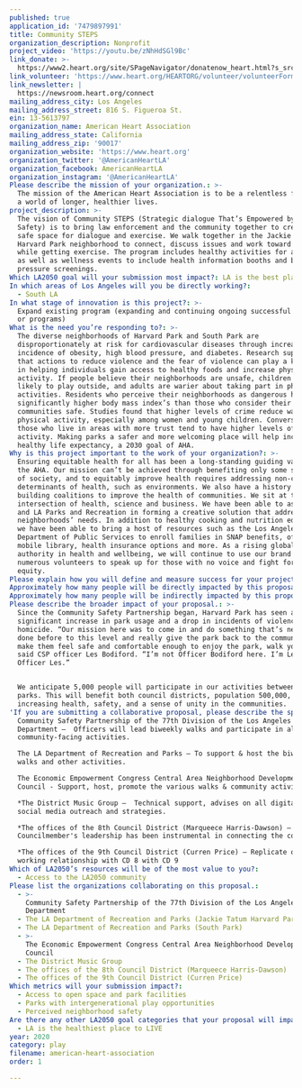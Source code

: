 ```yaml
---
published: true
application_id: '7479897991'
title: Community STEPS
organization_description: Nonprofit
project_video: 'https://youtu.be/zNhHdSGl9Bc'
link_donate: >-
  https://www2.heart.org/site/SPageNavigator/donatenow_heart.html?s_src=nav&pagename=%2Fdonatenow_heart&utm_expid=.Gd9MG4GFQjaAcfhuC0-%20%20l4w.0&utm_referrer=https%3A%2F%2Fwww.heart.org%2F
link_volunteer: 'https://www.heart.org/HEARTORG/volunteer/volunteerForm.jsp'
link_newsletter: |
  https://newsroom.heart.org/connect
mailing_address_city: Los Angeles
mailing_address_street: 816 S. Figueroa St.
ein: 13-5613797
organization_name: American Heart Association
mailing_address_state: California
mailing_address_zip: '90017'
organization_website: 'https://www.heart.org'
organization_twitter: '@AmericanHeartLA'
organization_facebook: AmericanHeartLA
organization_instagram: '@AmericanHeartLA'
Please describe the mission of your organization.: >-
  The mission of the American Heart Association is to be a relentless force for
  a world of longer, healthier lives.
project_description: >-
  The vision of Community STEPS (Strategic dialogue That’s Empowered by Public
  Safety) is to bring law enforcement and the community together to create a
  safe space for dialogue and exercise. We walk together in the Jackie Tatum
  Harvard Park neighborhood to connect, discuss issues and work toward solutions
  while getting exercise. The program includes healthy activities for all ages
  as well as wellness events to include health information booths and blood
  pressure screenings.
Which LA2050 goal will your submission most impact?: LA is the best place to PLAY
In which areas of Los Angeles will you be directly working?:
  - South LA
In what stage of innovation is this project?: >-
  Expand existing program (expanding and continuing ongoing successful projects
  or programs)
What is the need you’re responding to?: >-
  The diverse neighborhoods of Harvard Park and South Park are
  disproportionately at risk for cardiovascular diseases through increased
  incidence of obesity, high blood pressure, and diabetes. Research supports
  that actions to reduce violence and the fear of violence can play a key role
  in helping individuals gain access to healthy foods and increase physical
  activity. If people believe their neighborhoods are unsafe, children are less
  likely to play outside, and adults are warier about taking part in physical
  activities. Residents who perceive their neighborhoods as dangerous have
  significantly higher body mass index’s than those who consider their
  communities safe. Studies found that higher levels of crime reduce walking or
  physical activity, especially among women and young children. Conversely,
  those who live in areas with more trust tend to have higher levels of
  activity. Making parks a safer and more welcoming place will help increase
  healthy life expectancy, a 2030 goal of AHA.
Why is this project important to the work of your organization?: >-
  Ensuring equitable health for all has been a long-standing guiding value for
  the AHA. Our mission can’t be achieved through benefiting only some segments
  of society, and to equitably improve health requires addressing non-clinical
  determinants of health, such as environments. We also have a history of
  building coalitions to improve the health of communities. We sit at the
  intersection of health, science and business. We have been able to assist LAPD
  and LA Parks and Recreation in forming a creative solution that addresses
  neighborhoods’ needs. In addition to healthy cooking and nutrition education,
  we have been able to bring a host of resources such as the Los Angeles
  Department of Public Services to enroll families in SNAP benefits, offer a
  mobile library, health insurance options and more. As a rising global
  authority in health and wellbeing, we will continue to use our brand and
  numerous volunteers to speak up for those with no voice and fight for health
  equity.
Please explain how you will define and measure success for your project.: "Our goal is to foster ongoing dialogue with additional community stakeholders to inspire and support neighborhood innovation and ownership. There is a strong desire in Harvard Park, as well as in adjacent neighborhoods, to bring the community together. The Community Safety Partnership launched there just over three years ago and continues to see improvements in safety where residents can live out their full potential. \n\nBy continuing our partnership with the Community Safety Partnership in Harvard Park, we will define success by:\n*\tEnsuring community members feel safer to walk in their community. A goal of the 77th Division of the LAPD is to reduce crime by 15%.\n*\tIncreasing the amount of time per day and week that participants are physically active. We’ll distribute fitness trackers and leverage existing AHA programs that allow for tracking mobility.\n*\tA reduction in blood pressure and other health metrics.\n*\tAllowing law enforcement officers to better to get to know and understand the communities in which they serve. Another goal of the 77th Division is to strengthen the community-police partnership and build morale through leadership.\n\nThese measures will be comprehensive of both Harvard Park which is entering its third program year, and the expansion into South Park."
Approximately how many people will be directly impacted by this proposal?: '5000'
Approximately how many people will be indirectly impacted by this proposal?: '500000'
Please describe the broader impact of your proposal.: >-
  Since the Community Safety Partnership began, Harvard Park has seen a
  significant increase in park usage and a drop in incidents of violence and
  homicide. “Our mission here was to come in and do something that’s never been
  done before to this level and really give the park back to the community and
  make them feel safe and comfortable enough to enjoy the park, walk your dog,”
  said CSP officer Les Bodiford. “I’m not Officer Bodiford here. I’m Les,
  Officer Les.”


  We anticipate 5,000 people will participate in our activities between the two
  parks. This will benefit both council districts, population 500,000, by
  increasing health, safety, and a sense of unity in the communities.
'If you are submitting a collaborative proposal, please describe the specific role of partner organizations in the project.': >-
  Community Safety Partnership of the 77th Division of the Los Angeles Police
  Department –  Officers will lead biweekly walks and participate in all
  community-facing activities.

  The LA Department of Recreation and Parks – To support & host the biweekly
  walks and other activities.

  The Economic Empowerment Congress Central Area Neighborhood Development
  Council - Support, host, promote the various walks & community activities. 

  *The District Music Group –  Technical support, advises on all digital and
  social media outreach and strategies.

  *The offices of the 8th Council District (Marqueece Harris-Dawson) –
  Councilmember's leadership has been instrumental in connecting the community. 

  *The offices of the 9th Council District (Curren Price) – Replicate our
  working relationship with CD 8 with CD 9
Which of LA2050’s resources will be of the most value to you?:
  - Access to the LA2050 community
Please list the organizations collaborating on this proposal.:
  - >-
    Community Safety Partnership of the 77th Division of the Los Angeles Police
    Department
  - The LA Department of Recreation and Parks (Jackie Tatum Harvard Park)
  - The LA Department of Recreation and Parks (South Park)
  - >-
    The Economic Empowerment Congress Central Area Neighborhood Development
    Council
  - The District Music Group
  - The offices of the 8th Council District (Marqueece Harris-Dawson)
  - The offices of the 9th Council District (Curren Price)
Which metrics will your submission impact?:
  - Access to open space and park facilities
  - Parks with intergenerational play opportunities
  - Perceived neighborhood safety
Are there any other LA2050 goal categories that your proposal will impact?:
  - LA is the healthiest place to LIVE
year: 2020
category: play
filename: american-heart-association
order: 1

---
```

